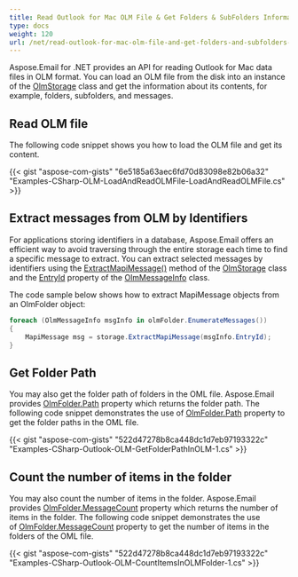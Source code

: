 ```yaml
---
title: Read Outlook for Mac OLM File & Get Folders & SubFolders Information
type: docs
weight: 120
url: /net/read-outlook-for-mac-olm-file-and-get-folders-and-subfolders-information/
---
```



Aspose.Email for .NET provides an API for reading Outlook for Mac data files in OLM format. You can load an OLM file from the disk into an instance of the [OlmStorage](https://reference.aspose.com/email/net/aspose.email.storage.olm/olmstorage/) class and get the information about its contents, for example, folders, subfolders, and messages.

## **Read OLM file**

The following code snippet shows you how to load the OLM file and get its content.

{{< gist "aspose-com-gists" "6e5185a63aec6fd70d83098e82b06a32" "Examples-CSharp-OLM-LoadAndReadOLMFile-LoadAndReadOLMFile.cs" >}}

## **Extract messages from OLM by Identifiers**

For applications storing identifiers in a database, Aspose.Email offers an efficient way to avoid traversing through the entire storage each time to find a specific message to extract. You can extract selected messages by identifiers using the [ExtractMapiMessage()](https://reference.aspose.com/email/net/aspose.email.storage.olm/olmstorage/extractmapimessage/#extractmapimessage_1) method of the [OlmStorage](https://reference.aspose.com/email/net/aspose.email.storage.olm/olmstorage/#olmstorage-class) class and the [EntryId](https://reference.aspose.com/email/net/aspose.email.storage.olm/olmmessageinfo/entryid/) property of the [OlmMessageInfo](https://reference.aspose.com/email/net/aspose.email.storage.olm/olmmessageinfo/#olmmessageinfo-class) class.

The code sample below shows how to extract MapiMessage objects from an OlmFolder object:

```cs
foreach (OlmMessageInfo msgInfo in olmFolder.EnumerateMessages())
{
    MapiMessage msg = storage.ExtractMapiMessage(msgInfo.EntryId);
}
```

## **Get Folder Path**

You may also get the folder path of folders in the OML file. Aspose.Email provides [OlmFolder.Path](https://reference.aspose.com/email/net/aspose.email.storage.olm/olmfolder/path/) property which returns the folder path. The following code snippet demonstrates the use of [OlmFolder.Path](https://reference.aspose.com/email/net/aspose.email.storage.olm/olmfolder/path/) property to get the folder paths in the OML file.

{{< gist "aspose-com-gists" "522d47278b8ca448dc1d7eb97193322c" "Examples-CSharp-Outlook-OLM-GetFolderPathInOLM-1.cs" >}}

## **Count the number of items in the folder**

You may also count the number of items in the folder. Aspose.Email provides [OlmFolder.MessageCount](https://reference.aspose.com/email/net/aspose.email.storage.olm/olmfolder/messagecount/) property which returns the number of items in the folder. The following code snippet demonstrates the use of [OlmFolder.MessageCount](https://reference.aspose.com/email/net/aspose.email.storage.olm/olmfolder/messagecount/) property to get the number of items in the folders of the OML file.

{{< gist "aspose-com-gists" "522d47278b8ca448dc1d7eb97193322c" "Examples-CSharp-Outlook-OLM-CountItemsInOLMFolder-1.cs" >}}
